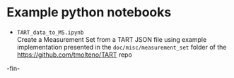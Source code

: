 # Example python notebooks

* `TART_data_to_MS.ipynb`    
Create a Measurement Set from a TART JSON file using example implementation presented in
the `doc/misc/measurement_set` folder of the https://github.com/tmolteno/TART repo



-fin-
